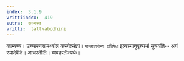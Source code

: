 ```yaml
---
index:  3.1.9
vrittiindex:  419
sutra:  काम्यच्च
vritti:  tattvabodhini 
---
```


काम्यच्च। उच्चारणसामर्थ्यान्न कस्येत्संज्ञा। `मान्ताव्ययेभ्यः प्रतिषेधः` इत्यस्यानुवृत्त्यभां सूचयति-- अयं स्यादेवेति। आचरतीति। व्यवहरतीत्यर्थः। 

